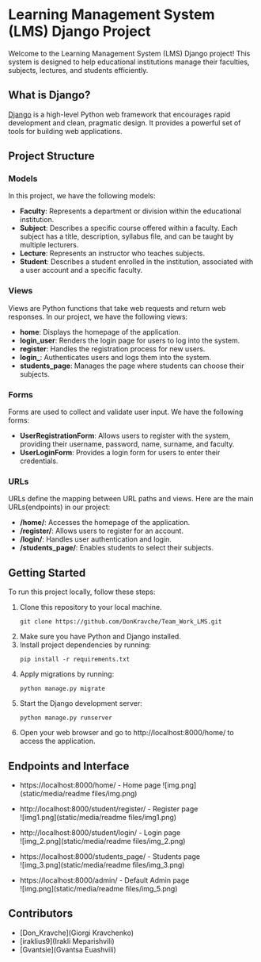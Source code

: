 # Learning Management System (LMS) Django Project

Welcome to the Learning Management System (LMS) Django project! This system is designed to help educational institutions manage their faculties, subjects, lectures, and students efficiently.

## What is Django?

[Django](https://www.djangoproject.com/) is a high-level Python web framework that encourages rapid development and 
clean, pragmatic design. It provides a powerful set of tools for building web applications.

## Project Structure

### Models

In this project, we have the following models:

- **Faculty**: Represents a department or division within the educational institution.
- **Subject**: Describes a specific course offered within a faculty. Each subject has a title, description, syllabus file, and can be taught by multiple lecturers.
- **Lecture**: Represents an instructor who teaches subjects.
- **Student**: Describes a student enrolled in the institution, associated with a user account and a specific faculty.

### Views

Views are Python functions that take web requests and return web responses. In our project, we have the following views:

- **home**: Displays the homepage of the application.
- **login_user**: Renders the login page for users to log into the system.
- **register**: Handles the registration process for new users.
- **login_**: Authenticates users and logs them into the system.
- **students_page**: Manages the page where students can choose their subjects.

### Forms

Forms are used to collect and validate user input. We have the following forms:

- **UserRegistrationForm**: Allows users to register with the system, providing their username, password, name, surname, and faculty.
- **UserLoginForm**: Provides a login form for users to enter their credentials.

### URLs

URLs define the mapping between URL paths and views. Here are the main URLs(endpoints) in our project:

- **/home/**: Accesses the homepage of the application.
- **/register/**: Allows users to register for an account.
- **/login/**: Handles user authentication and login.
- **/students_page/**: Enables students to select their subjects.

## Getting Started

To run this project locally, follow these steps:

1. Clone this repository to your local machine.
    ```
    git clone https://github.com/DonKravche/Team_Work_LMS.git
    ```
2. Make sure you have Python and Django installed.
3. Install project dependencies by running:
    ```
    pip install -r requirements.txt
    ```
4. Apply migrations by running:
    ```
    python manage.py migrate
    ```
5. Start the Django development server:
    ```
    python manage.py runserver
    ```
6. Open your web browser and go to http://localhost:8000/home/ to access the application.


## Endpoints and Interface  

- https://localhost:8000/home/ - Home page
![img.png](static/media/readme files/img.png)

- http://localhost:8000/student/register/ - Register page   
![img1.png](static/media/readme files/img1.png)

- http://localhost:8000/student/login/ - Login page     
![img_2.png](static/media/readme files/img_2.png)

- https://localhost:8000/students_page/ - Students page      
![img_3.png](static/media/readme files/img_3.png)

- https://localhost:8000/admin/ - Default Admin page     
![img.png](static/media/readme files/img_5.png)

## Contributors
- [Don_Kravche](Giorgi Kravchenko)
- [iraklius9](Irakli Meparishvili)
- [Gvantsie](Gvantsa Euashvili)


